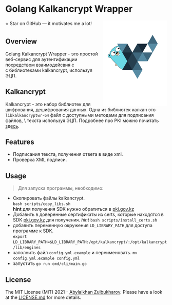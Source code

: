 # Golang Kalkancrypt Wrapper

<img src="assets/logo.png" width="200px" align='right'/>

⭐ Star on GitHub — it motivates me a lot!

## Overview

Golang Kalkancrypt Wrapper - это простой веб-сервис для аутентификации посредством взаимодейсвия с \
с библиотеками kalkancrypt, используя ЭЦП.

## Kalkancrypt

Kalkancrypt - это набор библиотек для шифрования, дешифрования данных.
Одна из библиотек калкан это `libkalkancryptwr-64` файл с доступными методами для подписания файлов, \ 
текста используя ЭЦП. Подробнее про PKI можно почитать [здесь](lib/README.md).

## Features

- Подписания текста, получения ответа в виде xml.
- Проверка XML подписи.

## Usage

> Для запуска программы, необходимо:

- Скопировать файлы kalkancrypt. \
`bash scripts/copy_libs.sh`\
**hint**  для получения SDK нужно обратиться в [pki.gov.kz](https://pki.gov.kz/developers/)
- Добавить в доверенные сертификаты из certs, которые находятся в SDK [pki.gov.kz](https://pki.gov.kz/developers/) для получения.
*hint* `bash scripts/install_certs.sh`
- добавить переменную окружения `LD_LIBRARY_PATH` для доступа программе к SDK. \
`export LD_LIBRARY_PATH=$LD_LIBRARY_PATH:/opt/kalkancrypt/:/opt/kalkancrypt/lib/engines`
- заполнить файл `config.yml.example` и переименовать.
`mv config.yml.example config.yml`
- запустить `go run cmd/cli/main.go`

## License

The MIT License (MIT) 2021 - [Abylaikhan Zulbukharov](https://github.com/Zulbukharov). Please have a look at the [LICENSE.md](https://github.com/Zulbukharov/kalkancrypt-wrapper/blob/master/LICENSE.md) for more details.

